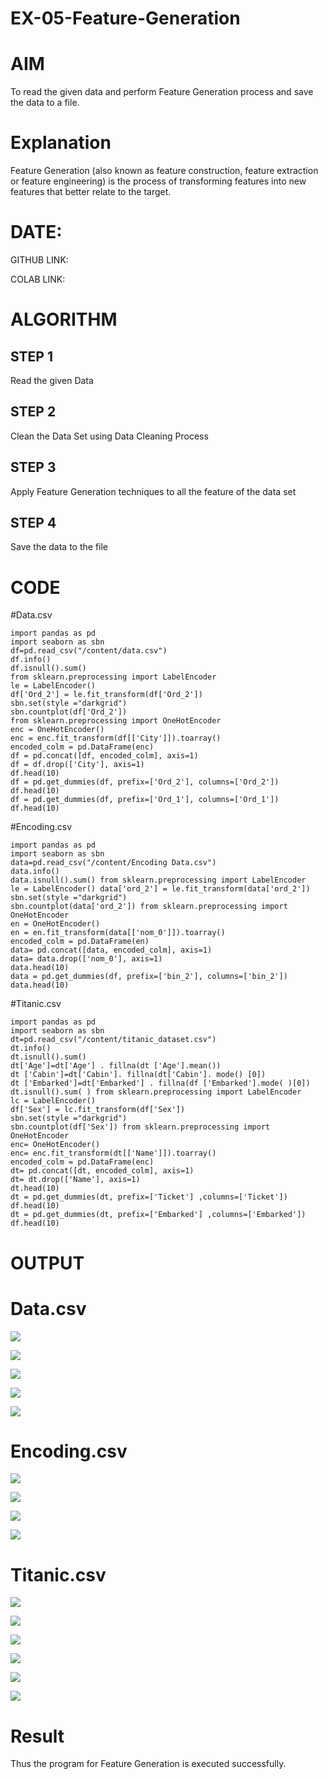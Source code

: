 # EX-05-Feature-Generation


# AIM
To read the given data and perform Feature Generation process and save the data to a file. 

# Explanation
Feature Generation (also known as feature construction, feature extraction or feature engineering) is the process of transforming features into new features that better relate to the target.
 

# DATE:
 GITHUB LINK:
 
 COLAB LINK: 
 
# ALGORITHM

## STEP 1
Read the given Data
## STEP 2
Clean the Data Set using Data Cleaning Process
## STEP 3
Apply Feature Generation techniques to all the feature of the data set
## STEP 4
Save the data to the file


# CODE

#Data.csv

```
import pandas as pd   
import seaborn as sbn 
df=pd.read_csv("/content/data.csv") 
df.info() 
df.isnull().sum()
from sklearn.preprocessing import LabelEncoder 
le = LabelEncoder() 
df['Ord_2'] = le.fit_transform(df['Ord_2']) 
sbn.set(style ="darkgrid") 
sbn.countplot(df['Ord_2'])
from sklearn.preprocessing import OneHotEncoder 
enc = OneHotEncoder() 
enc = enc.fit_transform(df[['City']]).toarray() 
encoded_colm = pd.DataFrame(enc) 
df = pd.concat([df, encoded_colm], axis=1) 
df = df.drop(['City'], axis=1) 
df.head(10) 
df = pd.get_dummies(df, prefix=['Ord_2'], columns=['Ord_2']) 
df.head(10) 
df = pd.get_dummies(df, prefix=['Ord_1'], columns=['Ord_1']) 
df.head(10)
```
#Encoding.csv

```
import pandas as pd 
import seaborn as sbn 
data=pd.read_csv("/content/Encoding Data.csv") 
data.info() 
data.isnull().sum() from sklearn.preprocessing import LabelEncoder 
le = LabelEncoder() data['ord_2'] = le.fit_transform(data['ord_2']) 
sbn.set(style ="darkgrid") 
sbn.countplot(data['ord_2']) from sklearn.preprocessing import OneHotEncoder 
en = OneHotEncoder() 
en = en.fit_transform(data[['nom_0']]).toarray() 
encoded_colm = pd.DataFrame(en) 
data= pd.concat([data, encoded_colm], axis=1) 
data= data.drop(['nom_0'], axis=1) 
data.head(10) 
data = pd.get_dummies(df, prefix=['bin_2'], columns=['bin_2']) 
data.head(10)
```
#Titanic.csv

```
import pandas as pd 
import seaborn as sbn 
dt=pd.read_csv("/content/titanic_dataset.csv") 
dt.info() 
dt.isnull().sum() 
dt['Age']=dt['Age'] . fillna(dt ['Age'].mean()) 
dt ['Cabin']=dt['Cabin']. fillna(dt['Cabin']. mode() [0]) 
dt ['Embarked']=dt['Embarked'] . fillna(df ['Embarked'].mode( )[0]) 
dt.isnull().sum( ) from sklearn.preprocessing import LabelEncoder 
lc = LabelEncoder() 
df['Sex'] = lc.fit_transform(df['Sex']) 
sbn.set(style ="darkgrid") 
sbn.countplot(df['Sex']) from sklearn.preprocessing import OneHotEncoder 
enc= OneHotEncoder() 
enc= enc.fit_transform(dt[['Name']]).toarray() 
encoded_colm = pd.DataFrame(enc) 
dt= pd.concat([dt, encoded_colm], axis=1) 
dt= dt.drop(['Name'], axis=1) 
dt.head(10) 
dt = pd.get_dummies(dt, prefix=['Ticket'] ,columns=['Ticket']) 
df.head(10) 
dt = pd.get_dummies(dt, prefix=['Embarked'] ,columns=['Embarked']) 
df.head(10)
```

# OUTPUT

# Data.csv

![](https://github.com/Hariharan5354/EX-05-Feature-Generation/blob/main/01.png)

![](https://github.com/Hariharan5354/EX-05-Feature-Generation/blob/main/02.png)

![](https://github.com/Hariharan5354/EX-05-Feature-Generation/blob/main/03.png)

![](https://github.com/Hariharan5354/EX-05-Feature-Generation/blob/main/04.png)

![](https://github.com/Hariharan5354/EX-05-Feature-Generation/blob/main/05.png)


# Encoding.csv

![](https://github.com/Hariharan5354/EX-05-Feature-Generation/blob/main/06.png)

![](https://github.com/Hariharan5354/EX-05-Feature-Generation/blob/main/07.png)

![](https://github.com/Hariharan5354/EX-05-Feature-Generation/blob/main/08.png)

![](https://github.com/Hariharan5354/EX-05-Feature-Generation/blob/main/09.png)


# Titanic.csv

![](https://github.com/Hariharan5354/EX-05-Feature-Generation/blob/main/10.png)

![](https://github.com/Hariharan5354/EX-05-Feature-Generation/blob/main/11.png)

![](https://github.com/Hariharan5354/EX-05-Feature-Generation/blob/main/12.png)

![](https://github.com/Hariharan5354/EX-05-Feature-Generation/blob/main/13.png)

![](https://github.com/Hariharan5354/EX-05-Feature-Generation/blob/main/14.png)

![](https://github.com/Hariharan5354/EX-05-Feature-Generation/blob/main/15.png)


# Result

Thus the program for Feature Generation is executed successfully.
